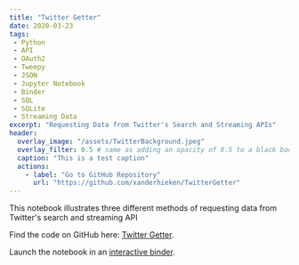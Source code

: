 ```yaml
---
title: "Twitter Getter"
date: 2020-03-23
tags:
 - Python
 - API
 - OAuth2
 - Tweepy
 - JSON
 - Jupyter Notebook
 - Binder
 - SQL
 - SQLite
 - Streaming Data
excerpt: "Requesting Data from Twitter's Search and Streaming APIs"
header:
  overlay_image: "/assets/TwitterBackground.jpeg"
  overlay_filter: 0.5 # same as adding an opacity of 0.5 to a black background
  caption: "This is a test caption"
  actions:
    - label: "Go to GitHub Repository"
      url: "https://github.com/xanderhieken/TwitterGetter"
---
```

This notebook illustrates three different methods of requesting data from Twitter's search and streaming API

Find the code on GitHub here: <a href="https://github.com/xanderhieken/TwitterGetter" target="_blank">Twitter Getter</a>.

Launch the notebook in an <a href="https://mybinder.org/v2/gh/xanderhieken/TwitterGetter/d5797c9efa61dee4b190760b93eacd5e36f8a2e8" target="_blank">interactive binder</a>.

